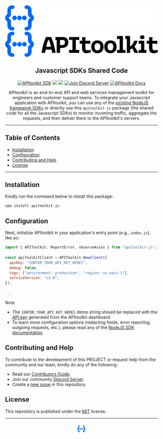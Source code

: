 <div align="center">

![APItoolkit's Logo](https://github.com/apitoolkit/.github/blob/main/images/logo-white.svg?raw=true#gh-dark-mode-only)
![APItoolkit's Logo](https://github.com/apitoolkit/.github/blob/main/images/logo-black.svg?raw=true#gh-light-mode-only)

## Javascript SDKs Shared Code

[![APItoolkit SDK](https://img.shields.io/badge/APItoolkit-SDK-0068ff?logo=javascript)](https://github.com/topics/apitoolkit-sdk) [![](https://img.shields.io/npm/v/apitoolkit-js.svg?logo=npm)](https://npmjs.com/package/apitoolkit-js) [![](https://img.shields.io/npm/dw/apitoolkit-js
)](https://npmjs.com/package/apitoolkit-js) [![Join Discord Server](https://img.shields.io/badge/Chat-Discord-7289da)](https://apitoolkit.io/discord?utm_campaign=devrel&utm_medium=github&utm_source=sdks_readme) [![APItoolkit Docs](https://img.shields.io/badge/Read-Docs-0068ff)](https://apitoolkit.io/docs/sdks/nodejs?utm_campaign=devrel&utm_medium=github&utm_source=sdks_readme) 

APItoolkit is an end-to-end API and web services management toolkit for engineers and customer support teams. To integrate your Javascript application with APItoolkit, you can use any of the [existing NodeJS framework SDKs](https://apitoolkit.io/docs/sdks/nodejs?utm_source=github-sdks) or directly use this `apitoolkit-js` package (the shared code for all the Javascript SDKs) to monitor incoming traffic, aggregate the requests, and then deliver them to the APItoolkit's servers.

</div>

---

## Table of Contents

- [Installation](#installation)
- [Configuration](#configuration)
- [Contributing and Help](#contributing-and-help)
- [License](#license)

---

## Installation

Kindly run the command below to install this package:

```sh
npm install apitoolkit-js
```

## Configuration

Next, initialize APItoolkit in your application's entry point (e.g., `index.js`), like so:

```js
import { APIToolkit, ReportError, observeAxios } from "apitoolkit-js";

const apiToolkitClient = APIToolkit.NewClient({
  apiKey: "{ENTER_YOUR_API_KEY_HERE}",
  debug: false,
  tags: ["environment: production", "region: us-east-1"],
  serviceVersion: "v2.0",
});

...
```

> [!NOTE]
> 
>  - The `{ENTER_YOUR_API_KEY_HERE}` demo string should be replaced with the [API key](https://apitoolkit.io/docs/dashboard/settings-pages/api-keys?utm_campaign=devrel&utm_medium=github&utm_source=sdks_readme) generated from the APItoolkit dashboard.
> - To learn more configuration options (redacting fields, error reporting, outgoing requests, etc.), please read any of the [NodeJS SDK documentation](https://apitoolkit.io/docs/sdks/nodejs?utm_campaign=devrel&utm_medium=github&utm_source=sdks_readme).

## Contributing and Help

To contribute to the development of this PROJECT or request help from the community and our team, kindly do any of the following:
- Read our [Contributors Guide](https://github.com/apitoolkit/.github/blob/main/CONTRIBUTING.md).
- Join our community [Discord Server](https://apitoolkit.io/discord?utm_campaign=devrel&utm_medium=github&utm_source=sdks_readme).
- Create a [new issue](https://github.com/apitoolkit/apitoolkit-js/issues/new/choose) in this repository.

## License

This repository is published under the [MIT](LICENSE) license.

---

<div align="center">
    
<a href="https://apitoolkit.io?utm_campaign=devrel&utm_medium=github&utm_source=sdks_readme" target="_blank" rel="noopener noreferrer"><img src="https://github.com/apitoolkit/.github/blob/main/images/icon.png?raw=true" width="40" /></a>

</div>

